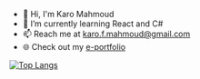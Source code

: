 - 👋 Hi, I'm Karo Mahmoud
- 🌱 I’m currently learning React and C#
- 📫 Reach me at karo.f.mahmoud@gmail.com
- 🌐 Check out my [e-portfolio](https://my-eportfolio-karofmah.vercel.app/)

<!-- ![Profile views](https://gpvc.arturio.dev/karofmah) -->

[![Top Langs](https://github-readme-stats.vercel.app/api/top-langs/?username=karofmah&theme=dark)](https://github.com/karofmah/github-r=karofmah)

